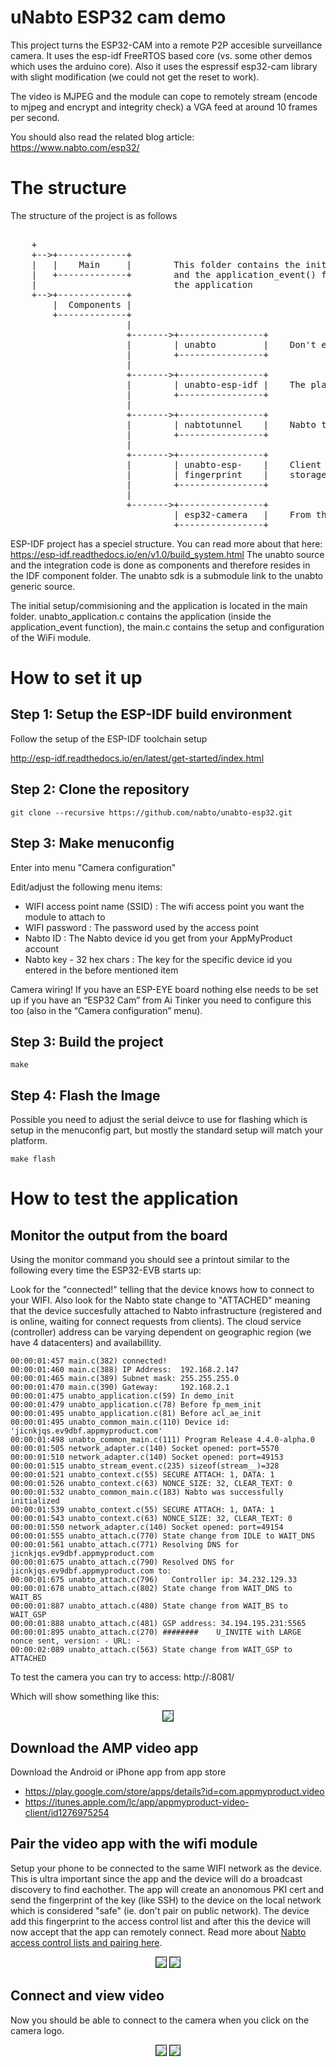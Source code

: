 # uNabto ESP32 cam demo

This project turns the ESP32-CAM into a remote P2P accesible surveillance camera.
It uses the esp-idf FreeRTOS based core (vs. some other demos which uses the arduino core).
Also it uses the espressif esp32-cam library with slight modification (we could not get the reset to work).

The video is MJPEG and the module can cope to remotely stream (encode to mjpeg and encrypt and integrity check) a VGA feed at around 10 frames per second.

You should also read the related blog article:
https://www.nabto.com/esp32/

# The structure

The structure of the project is as follows
<pre>

    +
    +-->+-------------+
    |   |    Main     |        This folder contains the initial setup
    |   +-------------+        and the application_event() function defining
    |                          the application
    +-->+-------------+
        |  Components |
        +-------------+
                      |
                      +------->+----------------+
                      |        | unabto         |    Don't edit here (link to other github rep)
                      |        +----------------+
                      |
                      +------->+----------------+
                      |        | unabto-esp-idf |    The platform integration
                      |        +----------------+
                      |
                      +------->+----------------+
                      |        | nabtotunnel    |    Nabto tunnel application
                      |        +----------------+
                      |
                      +------->+----------------+
                      |        | unabto-esp-    |    Client fingerprint database
                      |        | fingerprint    |    storage in NVS
                      |        +----------------+
                      |
                      +------->+----------------+
                               | esp32-camera   |    From the espressif github (not a link, since we adjusted)
                               +----------------+
</pre>


ESP-IDF project has a speciel structure. You can read more about that here:
https://esp-idf.readthedocs.io/en/v1.0/build_system.html
The unabto source and the integration code is done as components and therefore resides in the IDF component folder.
The unabto sdk is a submodule link to the unabto generic source.

The initial setup/commisioning and the application is located in the main folder.
unabto_application.c contains the application (inside the application_event function), the main.c contains the setup and configuration of the WiFi module.


# How to set it up

## Step 1: Setup the ESP-IDF build environment

Follow the setup of the ESP-IDF toolchain setup

http://esp-idf.readthedocs.io/en/latest/get-started/index.html

## Step 2: Clone the repository


```
git clone --recursive https://github.com/nabto/unabto-esp32.git
```

## Step 3: Make menuconfig

Enter into menu "Camera configuration"

Edit/adjust the following menu items:


* WIFI access point name (SSID) : The wifi access point you want the module to attach to
* WIFI password : The password used by the access point
* Nabto ID : The Nabto device id you get from your AppMyProduct account
* Nabto key - 32 hex chars : The key for the specific device id you entered in the before mentioned item

Camera wiring! If you have an ESP-EYE board nothing else needs to be set up if you have an “ESP32 Cam” from Ai Tinker you need to configure this too (also in the “Camera configuration” menu).


## Step 3: Build the project

```
make
```

## Step 4: Flash the Image

Possible you need to adjust the serial deivce to use for flashing which is setup in the menuconfig part, but mostly the standard setup will match your platform.

```
make flash
```


# How to test the application


## Monitor the output from the board

Using the monitor command you should see a printout similar to the following every time the ESP32-EVB starts up:

Look for the "connected!" telling that the device knows how to connect to your WIFI. Also look for the Nabto state change to "ATTACHED" meaning that the device succesfully attached to Nabto infrastructure (registered and is online, waiting for connect requests from clients). The cloud service (controller) address can be varying dependent on geographic region (we have 4 datacenters) and availabillity.

```
00:00:01:457 main.c(382) connected!
00:00:01:460 main.c(388) IP Address:  192.168.2.147
00:00:01:465 main.c(389) Subnet mask: 255.255.255.0
00:00:01:470 main.c(390) Gateway:     192.168.2.1
00:00:01:475 unabto_application.c(59) In demo_init
00:00:01:479 unabto_application.c(78) Before fp_mem_init
00:00:01:495 unabto_application.c(81) Before acl_ae_init
00:00:01:495 unabto_common_main.c(110) Device id: 'jicnkjqs.ev9dbf.appmyproduct.com'
00:00:01:498 unabto_common_main.c(111) Program Release 4.4.0-alpha.0
00:00:01:505 network_adapter.c(140) Socket opened: port=5570
00:00:01:510 network_adapter.c(140) Socket opened: port=49153
00:00:01:515 unabto_stream_event.c(235) sizeof(stream__)=328
00:00:01:521 unabto_context.c(55) SECURE ATTACH: 1, DATA: 1
00:00:01:526 unabto_context.c(63) NONCE_SIZE: 32, CLEAR_TEXT: 0
00:00:01:532 unabto_common_main.c(183) Nabto was successfully initialized
00:00:01:539 unabto_context.c(55) SECURE ATTACH: 1, DATA: 1
00:00:01:543 unabto_context.c(63) NONCE_SIZE: 32, CLEAR_TEXT: 0
00:00:01:550 network_adapter.c(140) Socket opened: port=49154
00:00:01:555 unabto_attach.c(770) State change from IDLE to WAIT_DNS
00:00:01:561 unabto_attach.c(771) Resolving DNS for jicnkjqs.ev9dbf.appmyproduct.com
00:00:01:675 unabto_attach.c(790) Resolved DNS for jicnkjqs.ev9dbf.appmyproduct.com to:
00:00:01:675 unabto_attach.c(796)   Controller ip: 34.232.129.33
00:00:01:678 unabto_attach.c(802) State change from WAIT_DNS to WAIT_BS
00:00:01:887 unabto_attach.c(480) State change from WAIT_BS to WAIT_GSP
00:00:01:888 unabto_attach.c(481) GSP address: 34.194.195.231:5565
00:00:01:895 unabto_attach.c(270) ########    U_INVITE with LARGE nonce sent, version: - URL: -
00:00:02:089 unabto_attach.c(563) State change from WAIT_GSP to ATTACHED
```

To test the camera you can try to access:
http://<adress of camera>:8081/

Which will show something like this:

<p align="center">
<img border="1" src="docs/ESP-EYE-browser.png">
</p>


## Download the AMP video app

Download the Android or iPhone app from app store
* https://play.google.com/store/apps/details?id=com.appmyproduct.video
* https://itunes.apple.com/lc/app/appmyproduct-video-client/id1276975254

## Pair the video app with the wifi module

Setup your phone to be connected to the same WIFI network as the device. This is ultra important since the app and the device will do a broadcast discovery to find eachother. The app will create an anonomous PKI cert and send the fingerprint of the key (like SSH) to the device on the local network which is considered "safe" (ie. don't pair on public network). The device add this fingerprint to the access control list and after this the device will now accept that the app can remotely connect. Read more about [Nabto access control lists and pairing here](https://www.nabto.com/pairing-and-access-control-part-1-intro-and-device/).


<p align="center">
<img border="1" src="docs/esp32cam-overview.png">
<img border="1" src="docs/esp32cam-discover.png">
</p>

## Connect and view video

Now you should be able to connect to the camera when you click on the camera logo.

<p align="center">
<img border="1" src="docs/esp32cam-overviewpaired.png">
<img border="1" src="docs/esp32cam-viewcamera.png">
</p>

